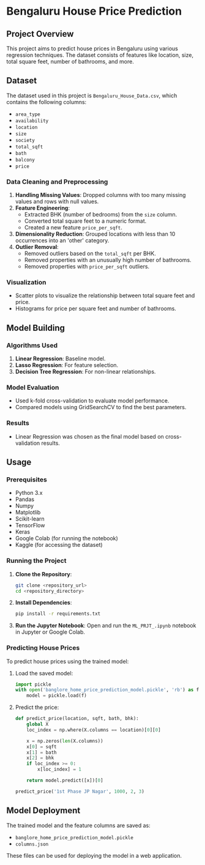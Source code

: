 # Bengaluru House Price Prediction

## Project Overview

This project aims to predict house prices in Bengaluru using various regression techniques. The dataset consists of features like location, size, total square feet, number of bathrooms, and more.

## Dataset

The dataset used in this project is `Bengaluru_House_Data.csv`, which contains the following columns:

- `area_type`
- `availability`
- `location`
- `size`
- `society`
- `total_sqft`
- `bath`
- `balcony`
- `price`

### Data Cleaning and Preprocessing

1. **Handling Missing Values**: Dropped columns with too many missing values and rows with null values.
2. **Feature Engineering**:
   - Extracted BHK (number of bedrooms) from the `size` column.
   - Converted total square feet to a numeric format.
   - Created a new feature `price_per_sqft`.
3. **Dimensionality Reduction**: Grouped locations with less than 10 occurrences into an 'other' category.
4. **Outlier Removal**:
   - Removed outliers based on the `total_sqft` per BHK.
   - Removed properties with an unusually high number of bathrooms.
   - Removed properties with `price_per_sqft` outliers.

### Visualization

- Scatter plots to visualize the relationship between total square feet and price.
- Histograms for price per square feet and number of bathrooms.

## Model Building

### Algorithms Used

1. **Linear Regression**: Baseline model.
2. **Lasso Regression**: For feature selection.
3. **Decision Tree Regression**: For non-linear relationships.

### Model Evaluation

- Used k-fold cross-validation to evaluate model performance.
- Compared models using GridSearchCV to find the best parameters.

### Results

- Linear Regression was chosen as the final model based on cross-validation results.

## Usage

### Prerequisites

- Python 3.x
- Pandas
- Numpy
- Matplotlib
- Scikit-learn
- TensorFlow
- Keras
- Google Colab (for running the notebook)
- Kaggle (for accessing the dataset)

### Running the Project

1. **Clone the Repository**:
    ```bash
    git clone <repository_url>
    cd <repository_directory>
    ```
2. **Install Dependencies**:
    ```bash
    pip install -r requirements.txt
    ```
3. **Run the Jupyter Notebook**:
    Open and run the `ML_PRJT_.ipynb` notebook in Jupyter or Google Colab.

### Predicting House Prices

To predict house prices using the trained model:
1. Load the saved model:
    ```python
    import pickle
    with open('banglore_home_price_prediction_model.pickle', 'rb') as f:
        model = pickle.load(f)
    ```
2. Predict the price:
    ```python
    def predict_price(location, sqft, bath, bhk):
        global X
        loc_index = np.where(X.columns == location)[0][0]

        x = np.zeros(len(X.columns))
        x[0] = sqft
        x[1] = bath
        x[2] = bhk
        if loc_index >= 0:
            x[loc_index] = 1

        return model.predict([x])[0]

    predict_price('1st Phase JP Nagar', 1000, 2, 3)
    ```

## Model Deployment

The trained model and the feature columns are saved as:
- `banglore_home_price_prediction_model.pickle`
- `columns.json`

These files can be used for deploying the model in a web application.
